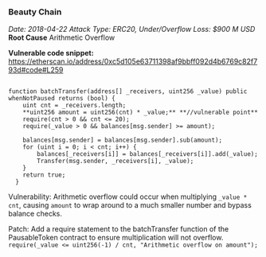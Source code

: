 ### Beauty Chain
_Date: 2018-04-22
Attack Type: ERC20, Under/Overflow
Loss: $900 M USD_
**Root Cause**
Arithmetic Overflow

**Vulnerable code snippet:**
https://etherscan.io/address/0xc5d105e63711398af9bbff092d4b6769c82f793d#code#L259
```

function batchTransfer(address[] _receivers, uint256 _value) public whenNotPaused returns (bool) {
    uint cnt = _receivers.length;
    **uint256 amount = uint256(cnt) * _value;** **//vulnerable point**
    require(cnt > 0 && cnt <= 20);
    require(_value > 0 && balances[msg.sender] >= amount);

    balances[msg.sender] = balances[msg.sender].sub(amount);
    for (uint i = 0; i < cnt; i++) {
        balances[_receivers[i]] = balances[_receivers[i]].add(_value);
        Transfer(msg.sender, _receivers[i], _value);
    }
    return true;
  }

```

Vulnerability: Arithmetic overflow could occur when multiplying `_value * cnt`, causing `amount` to wrap around to a much smaller number and bypass balance checks.

Patch: Add a require statement to the batchTransfer function of the PausableToken contract to ensure multiplication will not overflow.
`require(_value <= uint256(-1) / cnt, "Arithmetic overflow on amount");
`
